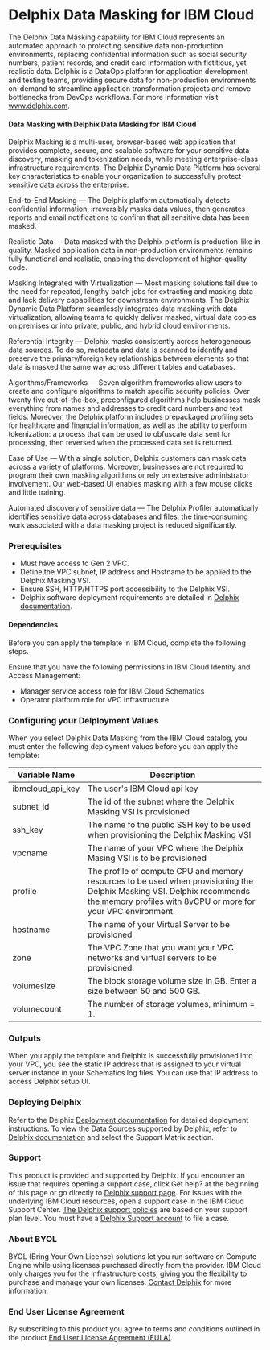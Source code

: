 # Delphix Data Masking for IBM Cloud
The Delphix Data Masking capability for IBM Cloud represents an automated approach to protecting sensitive data non-production environments, replacing confidential information such as social security numbers, patient records, and credit card information with fictitious, yet realistic data.
Delphix is a DataOps platform for application development and testing teams, providing secure data for non-production environments on-demand to streamline application transformation projects and remove bottlenecks from DevOps workflows. For more information visit www.delphix.com.

#### Data Masking with Delphix Data Masking for IBM Cloud
Delphix Masking is a multi-user, browser-based web application that provides complete, secure, and scalable software for your sensitive data discovery, masking and tokenization needs, while meeting enterprise-class infrastructure requirements. The Delphix Dynamic Data Platform has several key characteristics to enable your organization to successfully protect sensitive data across the enterprise:

End-to-End Masking — The Delphix platform automatically detects confidential information, irreversibly masks data values, then generates reports and email notifications to confirm that all sensitive data has been masked.

Realistic Data — Data masked with the Delphix platform is production-like in quality. Masked application data in non-production environments remains fully functional and realistic, enabling the development of higher-quality code.

Masking Integrated with Virtualization — Most masking solutions fail due to the need for repeated, lengthy batch jobs for extracting and masking data and lack delivery capabilities for downstream environments. The Delphix Dynamic Data Platform seamlessly integrates data masking with data virtualization, allowing teams to quickly deliver masked, virtual data copies on premises or into private, public, and hybrid cloud environments.

Referential Integrity — Delphix masks consistently across heterogeneous data sources. To do so, metadata and data is scanned to identify and preserve the primary/foreign key relationships between elements so that data is masked the same way across different tables and databases.

Algorithms/Frameworks — Seven algorithm frameworks allow users to create and configure algorithms to match specific security policies. Over twenty five out-of-the-box, preconfigured algorithms help businesses mask everything from names and addresses to credit card numbers and text fields. Moreover, the Delphix platform includes prepackaged profiling sets for healthcare and financial information, as well as the ability to perform tokenization: a process that can be used to obfuscate data sent for processing, then reversed when the processed data set is returned.

Ease of Use — With a single solution, Delphix customers can mask data across a variety of platforms. Moreover, businesses are not required to program their own masking algorithms or rely on extensive administrator involvement. Our web-based UI enables masking with a few mouse clicks and little training.

Automated discovery of sensitive data — The Delphix Profiler automatically identifies sensitive data across databases and files, the time-consuming work associated with a data masking project is reduced significantly.

### Prerequisites
- Must have access to Gen 2 VPC.
- Define the VPC subnet, IP address and Hostname to be applied to the Delphix Masking VSI.
- Ensure SSH, HTTP/HTTPS port accessibility to the Delphix VSI.
- Delphix software deployment requirements are detailed in [Delphix documentation](https://maskingdocs.delphix.com).					

#### Dependencies
Before you can apply the template in IBM Cloud, complete the following steps.

Ensure that you have the following permissions in IBM Cloud Identity and Access Management:
- Manager service access role for IBM Cloud Schematics
- Operator platform role for VPC Infrastructure

### Configuring your Delployment Values

When you select Delphix Data Masking from the IBM Cloud catalog, you must enter the following deployment values before you can apply the template: 

|  Variable Name   | Description        |
|------------------|--------------------|
|ibmcloud_api_key | The user's IBM Cloud api key |
|subnet_id | The id of the subnet where the Delphix Masking VSI is provisioned |
|ssh_key | The name fo the public SSH key to be used when provisioning the Delphix Masking VSI |
|vpcname | The name of your VPC where the Delphix Masing VSI is to be provisioned |
|profile | The profile of compute CPU and memory resources to be used when provisioning the Delphix Masking VSI. Delphix recommends the [memory profiles](https://cloud.ibm.com/docs/vpc?topic=vpc-profiles#memory) with 8vCPU or more for your VPC environment.|
|hostname | The name of your Virtual Server to be provisioned |
|zone | The VPC Zone that you want your VPC networks and virtual servers to be provisioned. |
|volumesize | The block storage volume size in GB. Enter a size between 50 and 500 GB. |
|volumecount| The number of storage volumes, minimum = 1. |

### Outputs
When you apply the template and Delphix is successfully provisioned into your VPC, you see the static IP address that is assigned to your virtual server instance in your Schematics log files. You can use that IP address to access Delphix setup UI. 

### Deploying Delphix

Refer to the Delphix [Deployment documentation](https://docs.delphix.com/docs/deployment) for detailed deployment instructions.	
To view the Data Sources supported by Delphix, refer to [Delphix documentation](https://maskingdocs.delphix.com) and select the Support Matrix section.	

### Support	
This product is provided and supported by Delphix. If you encounter an issue that requires opening a support case, click Get help? at the beginning of this page or go directly to [Delphix support page](https://support.delphix.com). For issues with the underlying IBM Cloud resources, open a support case in the IBM Cloud Support Center. [The Delphix support policies](https://support.delphix.com/Support_Policies_and_Technical_Bulletins/Support_Policies/Delphix_Support_Policies_(KBA1504)) are based on your support plan level. You must have a [Delphix Support account](https://support.delphix.com/Support_Policies_and_Technical_Bulletins/Support_Policies/Customer_Support_User_Account_Registration_Policy_(KBA1028)) to file a case.

### About BYOL
BYOL (Bring Your Own License) solutions let you run software on Compute Engine while using licenses purchased directly from the provider. IBM Cloud only charges you for the infrastructure costs, giving you the flexibility to purchase and manage your own licenses. [Contact Delphix](https://www.delphix.com/company/contact) for more information.
 
### End User License Agreement
By subscribing to this product you agree to terms and conditions outlined in the product [End User License Agreement (EULA)](https://www.delphix.com/sites/default/files/2019-04/Delphix-Product-License-and-Services-Agreement-Commercial.pdf).
